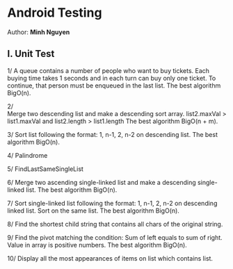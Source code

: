 # Android Testing

Author: **Minh Nguyen**

## I. Unit Test
1/ 
    A queue contains a number of people who want to buy tickets. Each buying time takes 1 seconds
    and in each turn can buy only one ticket. To continue, that person must be enqueued in the last list.
    The best algorithm BigO(n).

2/	
	Merge two descending list and make a descending sort array.
	list2.maxVal > list1.maxVal and list2.length > list1.length
	The best algorithm BigO(n + m).
	
3/
	Sort list following the format: 1, n-1, 2, n-2 on descending list.
	The best algorithm BigO(n).
	
4/  Palindrome

5/
	FindLastSameSingleList
	
6/
	Merge two ascending single-linked list and make a descending single-linked list.
	The best algorithm BigO(n).
	
7/
   Sort single-linked list following the format: 1, n-1, 2, n-2 on descending linked list.
   Sort on the same list.
   The best algorithm BigO(n).

8/
   Find the shortest child string that contains all chars of the original string.
   
9/
   Find the pivot matching the condition: Sum of left equals to sum of right.
   Value in array is positive numbers.
   The best algorithm BigO(n).
   
10/
   Display all the most appearances of items on list which contains list.

